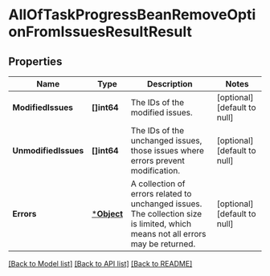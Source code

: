 # AllOfTaskProgressBeanRemoveOptionFromIssuesResultResult

## Properties
Name | Type | Description | Notes
------------ | ------------- | ------------- | -------------
**ModifiedIssues** | **[]int64** | The IDs of the modified issues. | [optional] [default to null]
**UnmodifiedIssues** | **[]int64** | The IDs of the unchanged issues, those issues where errors prevent modification. | [optional] [default to null]
**Errors** | [***Object**](.md) | A collection of errors related to unchanged issues. The collection size is limited, which means not all errors may be returned. | [optional] [default to null]

[[Back to Model list]](../README.md#documentation-for-models) [[Back to API list]](../README.md#documentation-for-api-endpoints) [[Back to README]](../README.md)

